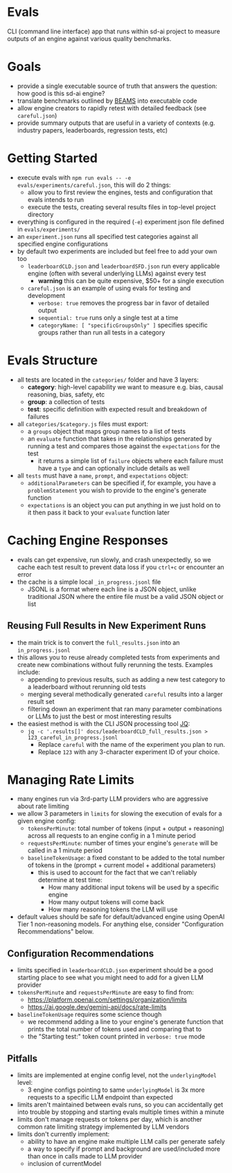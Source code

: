 # Evals
CLI (command line interface) app that runs within sd-ai project to measure outputs of an engine against various quality benchmarks.

# Goals
- provide a single executable source of truth that answers the question: how good is this sd-ai engine?
- translate benchmarks outlined by [BEAMS](https://www.buffalo.edu/ai-data-science/research/projects.host.html/content/shared/www/ai-data-science/research-projects/BEAMS-Initiative.detail.html) into executable code
- allow engine creators to rapidly retest with detailed feedback (see `careful.json`)
- provide summary outputs that are useful in a variety of contexts (e.g. industry papers, leaderboards, regression tests, etc)

# Getting Started
- execute evals with `npm run evals -- -e evals/experiments/careful.json`, this will do 2 things:
    - allow you to first review the engines, tests and configuration that evals intends to run
    - execute the tests, creating several results files in top-level project directory 
- everything is configured in the required (`-e`) experiment json file defined in `evals/experiments/`
- an `experiment.json` runs all specified test categories against all specified engine configurations
- by default two experiments are included but feel free to add your own too
    - `leaderboardCLD.json` and `leaderboardSFD.json` run every applicable engine (often with several underlying LLMs) against every test
        - **warning** this can be quite expensive, $50+ for a single execution
    - `careful.json` is an example of using evals for testing and development
        - `verbose: true` removes the progress bar in favor of detailed output
        - `sequential: true` runs only a single test at a time
        - `categoryName: [ "specificGroupsOnly" ]` specifies specific groups rather than run all tests in a category

# Evals Structure
- all tests are located in the `categories/` folder and have 3 layers:
    - **category**: high-level capability we want to measure e.g. bias, causal reasoning, bias, safety, etc
    - **group**: a collection of tests
    - **test**: specific definition with expected result and breakdown of failures
- all `categories/$category.js` files must export: 
    - a `groups` object that maps group names to a list of tests
    - an `evaluate` function that takes in the relationships generated by running a test and compares those against the `expectations` for the test
        - it returns a simple list of `failure` objects where each failure must have a `type` and can optionally include details as well 
- all `tests` must have a `name`, `prompt`, and `expectations` object:
    - `additionalParameters` can be specified if, for example, you have a `problemStatement` you wish to provide to the engine's generate function
    - `expectations` is an object you can put anything in we just hold on to it then pass it back to your `evaluate` function later

# Caching Engine Responses
- evals can get expensive, run slowly, and crash unexpectedly, so we cache each test result to prevent data loss if you `ctrl+c` or encounter an error
- the cache is a simple local `_in_progress.jsonl` file
    - JSONL is a format where each line is a JSON object, unlike traditional JSON where the entire file must be a valid JSON object or list

## Reusing Full Results in New Experiment Runs
- the main trick is to convert the `full_results.json` into an `in_progress.jsonl`
- this allows you to reuse already completed tests from experiments and create new combinations without fully rerunning the tests. Examples include:
    - appending to previous results, such as adding a new test category to a leaderboard without rerunning old tests
    - merging several methodically generated `careful` results into a larger result set
    - filtering down an experiment that ran many parameter combinations or LLMs to just the best or most interesting results
- the easiest method is with the CLI JSON processing tool [JQ](https://jqlang.org/):
    - `jq -c '.results[]' docs/leaderboardCLD_full_results.json > 123_careful_in_progress.jsonl`
        - Replace `careful` with the name of the experiment you plan to run.
        - Replace `123` with any 3-character experiment ID of your choice.


# Managing Rate Limits 
- many engines run via 3rd-party LLM providers who are aggressive about rate limiting
- we allow 3 parameters in `limits` for slowing the execution of evals for a given engine config:
    - `tokensPerMinute`: total number of tokens (input + output + reasoning) across all requests to an engine config in a 1 minute period
    - `requestsPerMinute`: number of times your engine's `generate` will be called in a 1 minute period
    - `baselineTokenUsage`: a fixed constant to be added to the total number of tokens in the (prompt + current model + additional parameters)
        - this is used to account for the fact that we can't reliably determine at test time:
            - How many additional input tokens will be used by a specific engine
            - How many output tokens will come back
            - How many reasoning tokens the LLM will use
- default values should be safe for default/advanced engine using OpenAI Tier 1 non-reasoning models. For anything else, consider "Configuration Recommendations" below.

## Configuration Recommendations 
- limits specified in `leaderboardCLD.json` experiment should be a good starting place to see what you might need to add for a given LLM provider
- `tokensPerMinute` and `requestsPerMinute` are easy to find from:
    - https://platform.openai.com/settings/organization/limits
    - https://ai.google.dev/gemini-api/docs/rate-limits
- `baselineTokenUsage` requires some science though
    - we recommend adding a line to your engine's generate function that prints the total number of tokens used and comparing that to
    - the "Starting test:" token count printed in `verbose: true` mode
 
## Pitfalls
- limits are implemented at engine config level, not the `underlyingModel` level:
    - 3 engine configs pointing to same `underlyingModel` is 3x more requests to a specific LLM endpoint than expected
- limits aren't maintained between evals runs, so you can accidentally get into trouble by stopping and starting evals multiple times within a minute
- limits don't manage requests or tokens per day, which is another common rate limiting strategy implemented by LLM vendors
- limits don't currently implement:
    - ability to have an engine make multiple LLM calls per generate safely
    - a way to specify if prompt and background are used/included more than once in calls made to LLM provider
    - inclusion of currentModel

